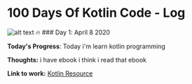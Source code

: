 # 100 Days Of Kotlin Code - Log 


![alt text](https://miro.medium.com/max/311/1*3T_W1dMbDAYkClPejRAUIw.png)
:fire: ### Day 1: April 8 2020

**Today's Progress**: Today i'm learn kotlin programming

**Thoughts:** i have ebook i think i read that ebook

**Link to work:** [Kotlin Resource](https://kotlinlang.org/docs/reference/)


